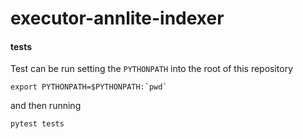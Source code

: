 # executor-annlite-indexer




#### tests


Test can be run setting the `PYTHONPATH` into the root of this repository
```
export PYTHONPATH=$PYTHONPATH:`pwd`
```
and then running

```
pytest tests
```